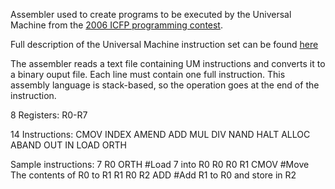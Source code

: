 Assembler used to create programs to be executed by the Universal Machine from the [2006 ICFP programming contest](http://www.boundvariable.org/).

Full description of the Universal Machine instruction set can be found [here](http://www.boundvariable.org/um-spec.txt)

The assembler reads a text file containing UM instructions and converts it to a binary ouput file. Each line must contain one full instruction. This assembly language is stack-based, so the operation goes at the end of the instruction.

8 Registers: R0-R7

14 Instructions:
CMOV
INDEX
AMEND
ADD
MUL
DIV
NAND
HALT
ALLOC
ABAND
OUT
IN
LOAD
ORTH

Sample instructions:
7 R0 ORTH       #Load 7 into R0
R0 R0 R1 CMOV   #Move The contents of R0 to R1
R1 R0 R2 ADD    #Add R1 to R0 and store in R2
